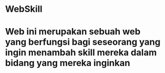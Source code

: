 # WebSkill
# Web ini merupakan sebuah web yang berfungsi bagi seseorang yang ingin menambah skill mereka dalam bidang yang mereka inginkan
